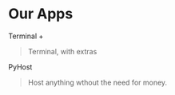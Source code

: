 # Our Apps

Terminal +

> Terminal, with extras

PyHost

> Host anything wthout the need for money.

